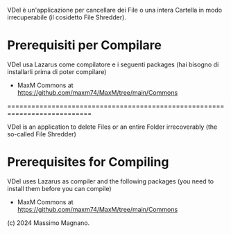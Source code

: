 VDel è un'applicazione per cancellare dei File o una intera Cartella in modo irrecuperabile (il cosidetto File Shredder).

# Prerequisiti per Compilare

VDel usa Lazarus come compilatore e i seguenti packages (hai bisogno di installarli prima di poter compilare)

- MaxM Commons at https://github.com/maxm74/MaxM/tree/main/Commons

===========================================================================

VDel is an application to delete Files or an entire Folder irrecoverably (the so-called File Shredder)

# Prerequisites for Compiling

VDel uses Lazarus as compiler and the following packages (you need to install them before you can compile)

- MaxM Commons at https://github.com/maxm74/MaxM/tree/main/Commons


(c) 2024 Massimo Magnano.
